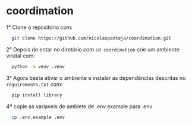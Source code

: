 # coordimation

1° Clone o repositório com:

```bash
  git clone https://github.com/nicolaspantoja/coordimation.git
```

2° Depois de entar no diretório com `cd coordimation` crie um ambiente virutal com:

```bash
  python -m venv .venv  
```

3° Agora basta ativar o ambiente e instalar as dependências descritas no `requirements.txt` com:

```bash
  pip install library
```

4º copie as variaveis de ambiete de .env.example para .env

```bash
  cp .env.example .env
```
